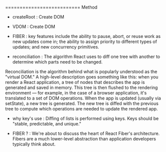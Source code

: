 ==========================
Method

- createRoot
  : Create DOM

- VDOM
  : Create DOM

- FIBER
  : key features include the ability to pause, abort, or reuse work as new updates come in; the ability to assign priority to different types of updates; and new concurrency primitives.

- reconciliation
  : The algorithm React uses to diff one tree with another to determine which parts need to be changed.

Reconciliation is the algorithm behind what is popularly understood as the "virtual DOM."
A high-level description goes something like this: when you render a React application, a tree of nodes that describes the app is generated and saved in memory. This tree is then flushed to the rendering environment — for example, in the case of a browser application, it's translated to a set of DOM operations. When the app is updated (usually via setState), a new tree is generated. The new tree is diffed with the previous tree to compute which operations are needed to update the rendered app.

- why key's use
  : Diffing of lists is performed using keys. Keys should be "stable, predictable, and unique."

- FIBER ?
  : We're about to discuss the heart of React Fiber's architecture. Fibers are a much lower-level abstraction than application developers typically think about.
